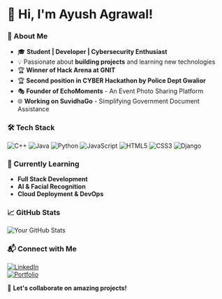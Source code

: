 # 👋 Hi, I'm Ayush Agrawal!

### 🚀 About Me  
- 🎓 **Student | Developer | Cybersecurity Enthusiast**  
- 💡 Passionate about **building projects** and learning new technologies  
- 🏆 **Winner of Hack Arena at GNIT**  
- 🏆 **Second position in CYBER Hackathon by Police Dept Gwalior**  
- 🎭 **Founder of EchoMoments** - An Event Photo Sharing Platform  
- 🌐 **Working on SuvidhaGo** - Simplifying Government Document Assistance  

### 🛠️ Tech Stack  
![C++](https://img.shields.io/badge/C++-00599C?style=for-the-badge&logo=c%2B%2B&logoColor=white)
![Java](https://img.shields.io/badge/Java-ED8B00?style=for-the-badge&logo=java&logoColor=white)
![Python](https://img.shields.io/badge/Python-3776AB?style=for-the-badge&logo=python&logoColor=white)
![JavaScript](https://img.shields.io/badge/JavaScript-F7DF1E?style=for-the-badge&logo=javascript&logoColor=black)
![HTML5](https://img.shields.io/badge/HTML5-E34F26?style=for-the-badge&logo=html5&logoColor=white)
![CSS3](https://img.shields.io/badge/CSS3-1572B6?style=for-the-badge&logo=css3&logoColor=white)
![Django](https://img.shields.io/badge/Django-092E20?style=for-the-badge&logo=django&logoColor=white)

### 🌱 Currently Learning  
- **Full Stack Development**  
- **AI & Facial Recognition**  
- **Cloud Deployment & DevOps**  

### 📈 GitHub Stats  
![Your GitHub Stats](https://github-readme-stats.vercel.app/api?username=ayushxcode&show_icons=true&theme=radical)  

### 📬 Connect with Me  
[![LinkedIn](https://img.shields.io/badge/LinkedIn-0A66C2?style=for-the-badge&logo=linkedin&logoColor=white)](https://www.linkedin.com/in/ayush-agrawal-5b96b32a1)  
[![Portfolio](https://img.shields.io/badge/Portfolio-121212?style=for-the-badge&logo=vercel&logoColor=white)](https://iphotographyportfolio.netlify.app/)  

🚀 **Let's collaborate on amazing projects!**
